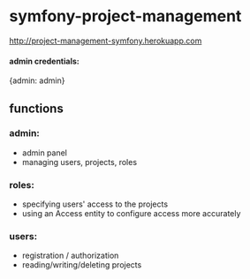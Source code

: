# symfony-project-management

http://project-management-symfony.herokuapp.com

#### admin credentials:  
{admin: admin} 

## functions

### admin:  
- admin panel
- managing users, projects, roles

### roles:
- specifying users' access to the projects
- using an Access entity to configure access more accurately

### users:  
- registration / authorization
- reading/writing/deleting projects
  




